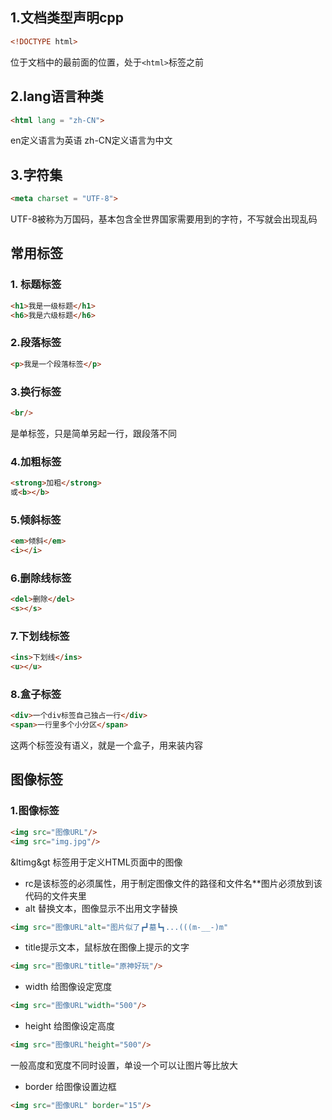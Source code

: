 ## 1.文档类型声明cpp
```html
<!DOCTYPE html>
```
位于文档中的最前面的位置，处于```<html>```标签之前

## 2.lang语言种类
```html
<html lang = "zh-CN">
```
en定义语言为英语
zh-CN定义语言为中文
## 3.字符集
```html
<meta charset = "UTF-8">
```
UTF-8被称为万国码，基本包含全世界国家需要用到的字符，不写就会出现乱码
## 常用标签
### 1. 标题标签
```html
<h1>我是一级标题</h1>
<h6>我是六级标题</h6>
```
### 2.段落标签
```html
<p>我是一个段落标签</p>
```
### 3.换行标签
```html
<br/>
```
是单标签，只是简单另起一行，跟段落不同
### 4.加粗标签
```html
<strong>加粗</strong>
或<b></b>
```
### 5.倾斜标签
```html
<em>倾斜</em>
<i></i>
```
### 6.删除线标签
```html
<del>删除</del>
<s></s>
```
### 7.下划线标签
```html
<ins>下划线</ins>
<u></u>
```
### 8.盒子标签
```html
<div>一个div标签自己独占一行</div>
<span>一行里多个小分区</span>
```
这两个标签没有语义，就是一个盒子，用来装内容
## 图像标签
### 1.图像标签
```html
<img src="图像URL"/>
<img src="img.jpg"/>
```
&ltimg&gt 标签用于定义HTML页面中的图像
* rc是该标签的必须属性，用于制定图像文件的路径和文件名**图片必须放到该代码的文件夹里
* alt 替换文本，图像显示不出用文字替换
```html
<img src="图像URL"alt="图片似了┏┛墓┗┓...(((m-__-)m"
```
* title提示文本，鼠标放在图像上提示的文字
```html
<img src="图像URL"title="原神好玩"/>
```
* width 给图像设定宽度
```html
<img src="图像URL"width="500"/>
```
* height 给图像设定高度
```html
<img src="图像URL"height="500"/>
```
一般高度和宽度不同时设置，单设一个可以让图片等比放大
* border 给图像设置边框
```html
<img src="图像URL" border="15"/>
```